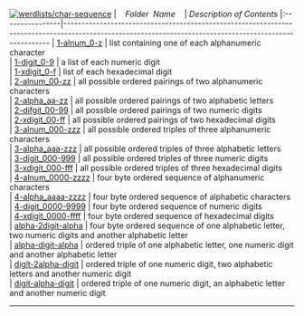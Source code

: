 [![werdlists/char-sequence](https://img.shields.io/badge/werdlists-char_sequence-purple.svg?logo=github&style=popout&longCache=true)](# "werdlists/char-sequence")
|&nbsp;&nbsp;&nbsp;&nbsp;_Folder&nbsp;&nbsp;Name_&nbsp;&nbsp;&nbsp;&nbsp;| _Description of Contents_
|:----------------|--------------------------------------------------------------------------------------------------------------------------------------------------------
| [1-alnum_0-z](1-alnum_0-z.txt) | list containing one of each alphanumeric character  
| [1-digit_0-9](1-digit_0-9.txt) | a list of each numeric digit  
| [1-xdigit_0-f](1-xdigit_0-f.txt) | list of each hexadecimal digit  
| [2-alnum_00-zz](2-alnum_00-zz.txt) | all possible ordered pairings of two alphanumeric characters  
| [2-alpha_aa-zz](2-alpha_aa-zz.txt) | all possible ordered pairings of two alphabetic letters  
| [2-difgit_00-99](2-digit_00-99.txt) | all possible ordered pairings of two numeric digits  
| [2-xdigit_00-ff](2-xdigit_00-ff.txt) | all possible ordered pairings of two hexadecimal digits  
| [3-alnum_000-zzz](3-alnum_000-zzz.txt) | all possible ordered triples of three alphanumeric characters  
| [3-alpha_aaa-zzz](3-alpha_aaa-zzz.txt) | all possible ordered triples of three alphabetic letters  
| [3-digit_000-999](3-digit_000-999.txt) | all possible ordered triples of three numeric digits  
| [3-xdigit_000-fff](3-xdigit_000-fff.txt) | all possible ordered triples of three hexadecimal digits  
| [4-alnum_0000-zzzz](4-alnum_0000-zzzz.txt) | four byte ordered sequence of alphanumeric characters  
| [4-alpha_aaaa-zzzz](4-alpha_aaaa-zzzz.txt) | four byte ordered sequence of alphabetic characters  
| [4-digit_0000-9999](4-digit_0000-9999.txt) | four byte ordered sequence of numeric digits  
| [4-xdigit_0000-ffff](4-xdigit_0000-ffff.txt) | four byte ordered sequence of hexadecimal digits  
| [alpha-2digit-alpha](alpha-2digit-alpha.txt) | four byte ordered sequence of one alphabetic letter, two numeric digits and another alphabetic letter  
| [alpha-digit-alpha](alpha-digit-alpha.txt) | ordered triple of one alphabetic letter, one numeric digit and another alphabetic letter  
| [digit-2alpha-digit](digit-2alpha-digit.txt) | ordered triple of one numeric digit, two alphabetic letters and another numeric digit  
| [digit-alpha-digit](digit-alpha-digit.txt) | ordered triple of one numeric digit, an alphabetic letter and another numeric digit  

* * *

